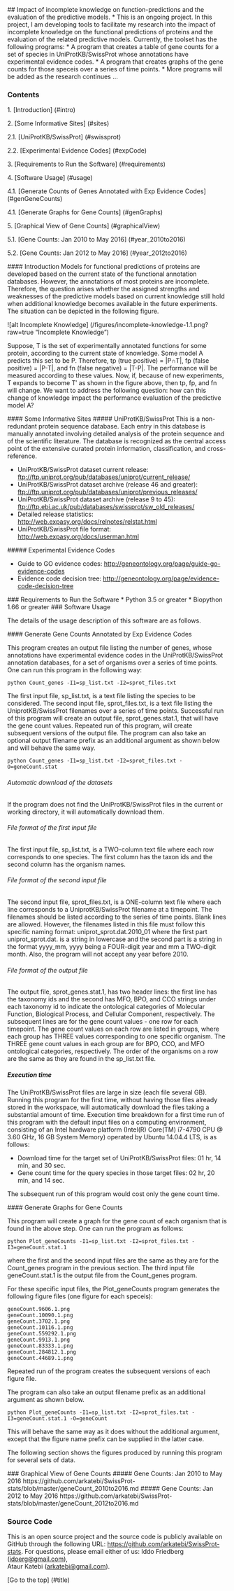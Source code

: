 <a name="title" />
## Impact of incomplete knowledge on function-predictions and the evaluation of the predictive models.
* This is an ongoing project. In this project, I am developing tools to 
  facilitate my research into the impact of incomplete knowledge on the 
  functional predictions of proteins and the evaluation of the related 
  predictive models. Currently, the toolset has the following programs:
* A program that creates a table of gene counts for a set of species in
  UniProtKB/SwissProt whose annotations have experimental evidence codes.
* A program that creates graphs of the gene counts for those speceis over
  a series of time points.
* More programs will be added as the research continues ...

### Contents
1\. [Introduction] (#intro)

2\. [Some Informative Sites] (#sites)

2.1\. [UniProtKB/SwissProt] (#swissprot)

2.2\. [Experimental Evidence Codes] (#expCode)

3\. [Requirements to Run the Software] (#requirements)

4\. [Software Usage] (#usage)

4.1\. [Generate Counts of Genes Annotated with Exp Evidence Codes] (#genGeneCounts)

4.1\. [Generate Graphs for Gene Counts] (#genGraphs)

5\. [Graphical View of Gene Counts] (#graphicalView)

5.1\. [Gene Counts: Jan 2010 to May 2016] (#year_2010to2016)

5.2\. [Gene Counts: Jan 2012 to May 2016] (#year_2012to2016)

<a name="intro">
#### Introduction
Models for functional predictions of proteins are developed based on the 
current state of the functional annotation databases. However, the 
annotations of most proteins are incomplete. Therefore, the question arises 
whether the assigned strengths and weaknesses of the predictive models based 
on current knowledge still hold when additional knowledge becomes available in 
the future experiments. The situation can be depicted in the following figure.

![alt Incomplete Knowledge] (/figures/incomplete-knowledge-1.1.png?raw=true “Incomplete Knowledge”)

Suppose, T is the set of experimentally annotated functions for some protein, 
according to the current state of knowledge. Some model A predicts this 
set to be P. Therefore, tp (true positive) = |P∩T|, fp (false positive) = 
|P-T|, and fn (false negative) = |T-P|. The performance will be measured 
according to these values. Now, if, because of new experiments, T expands to 
become T′ as shown in the figure above, then tp, fp, and fn will change. We 
want to address the following question: how can this change of knowledge 
impact the performance evaluation of the predictive model A?

<a name="sites" />
#### Some Informative Sites 

<a name="swissprot" />
##### UniProtKB/SwissProt
This is a non-redundant protein sequence database. Each entry in this database
is manually annotated involving detailed analysis of the protein sequence and
of the scientific literature. The database is recognized as the central access
point of the extensive curated protein information, classification, and
cross-reference.

* UniProtKB/SwissProt dataset current release:
  ftp://ftp.uniprot.org/pub/databases/uniprot/current_release/
* UniProtKB/SwissProt dataset archive (release 46 and greater):
  ftp://ftp.uniprot.org/pub/databases/uniprot/previous_releases/
* UniProtKB/SwissProt dataset archive (release 9 to 45):
  ftp://ftp.ebi.ac.uk/pub/databases/swissprot/sw_old_releases/
* Detailed release statistics:
  http://web.expasy.org/docs/relnotes/relstat.html
* UniProtKB/SwissProt file format:
  http://web.expasy.org/docs/userman.html

<a name="expCode" />
##### Experimental Evidence Codes 

* Guide to GO evidence codes: 
  http://geneontology.org/page/guide-go-evidence-codes
* Evidence code decision tree: 
  http://geneontology.org/page/evidence-code-decision-tree  

<a name="requirements" />
### Requirements to Run the Software 
* Python 3.5 or greater
* Biopython 1.66 or greater

<a name="usage" />
### Software Usage 

The details of the usage description of this software are as follows.

<a name="genGeneCounts" />
#### Generate Gene Counts Annotated by Exp Evidence Codes

This program creates an output file listing the number of genes, whose
annotations have experimental evidence codes in the UniProtKB/SwissProt
annotation databases, for a set of organisms over a series of time points.
One can run this program in the following way:

```
python Count_genes -I1=sp_list.txt -I2=sprot_files.txt
```

The first input file, sp_list.txt, is a text file listing the species
to be considered. The second input file, sprot_files.txt, is a text file
listing the UniprotKB/SwissProt filenames over a series of time
points. Successful run of this program will create an output file,
sprot_genes.stat.1, that will have the gene count values. Repeated run
of this program, will create subsequent versions of the output file.
The program can also take an optional output filename prefix as an
additional argument as shown below and will behave the same way.

```
python Count_genes -I1=sp_list.txt -I2=sprot_files.txt -O=geneCount.stat
```

###### Automatic download of the datasets
If the program does not find the UniProtKB/SwissProt files in the
current or working directory, it will automatically download them.

###### File format of the first input file
The first input file, sp_list.txt, is a TWO-column text file where
each row corresponds to one species. The first column has the taxon ids
and the second column has the organism names.

###### File format of the second input file
The second input file, sprot_files.txt, is a ONE-column text file where
each line corresponds to a UniprotKB/SwissProt filename at a timepoint.
The filenames should be listed according to the series of time points.
Blank lines are allowed. However, the filenames listed in this file must
follow this specific naming format: uniprot_sprot.dat.2010_01 where the
first part uniprot_sprot.dat. is a string in lowercase and the second
part is a string in the format yyyy_mm, yyyy being a FOUR-digit year and
mm a TWO-digit month. Also, the program will not accept any year before 2010.

###### File format of the output file
The output file, sprot_genes.stat.1, has two header lines: the first line
has the taxonomy ids and the second has MFO, BPO, and CCO strings under
each taxonomy id to indicate the ontological categories of Molecular
Function, Biological Process, and Cellular Component, respectively. The
subsequent lines are for the gene count values - one row for each timepoint.
The gene count values on each row are listed in groups, where each group
has THREE values corresponding to one specific organism. The THREE gene
count values in each group are for BPO, CCO, and MFO ontological categories,
respectively. The order of the organisms on a row are the same as they are
found in the sp_list.txt file.

##### Execution time
The UniProtKB/SwissProt files are large in size (each file several 
GB). Running this program for the first time, without having those files
already stored in the workspace, will automatically download the files 
taking a substantial amount of time. Execution time breakdown for a 
first time run of this program with the default input files on a 
computing environment, consisting of an Intel hardware platform 
(Intel(R) Core(TM) i7-4790 CPU @ 3.60 GHz, 16 GB System Memory) 
operated by Ubuntu 14.04.4 LTS, is as follows: 

* Download time for the target set of UniProtKB/SwissProt files: 
  01 hr, 14 min, and 30 sec.
* Gene count time for the query species in those target files:
  02 hr, 20 min, and 14 sec.

The subsequent run of this program would cost only the gene count time.

<a name="genGraphs" />
#### Generate Graphs for Gene Counts

This program will create a graph for the gene count of each organism 
that is found in the above step. One can run the program as follows:

```
python Plot_geneCounts -I1=sp_list.txt -I2=sprot_files.txt -I3=geneCount.stat.1
```

where the first and the second input files are the same as they are for 
the Count_genes program in the previous section. The third input file 
geneCount.stat.1 is the output file from the Count_genes program. 

For these specific input files, the Plot_geneCounts program generates the 
following figure files (one figure for each speceis):

```
geneCount.9606.1.png
geneCount.10090.1.png
geneCount.3702.1.png
geneCount.10116.1.png
geneCount.559292.1.png
geneCount.9913.1.png
geneCount.83333.1.png
geneCount.284812.1.png
geneCount.44689.1.png
```

Repeated run of the program creates the subsequent versions of each figure file. 

The program can also take an output filename prefix as an additional argument 
as shown below. 

```
python Plot_geneCounts -I1=sp_list.txt -I2=sprot_files.txt -I3=geneCount.stat.1 -O=geneCount
```

This will behave the same way as it does without the additional argument, 
except that the figure name prefix can be supplied in the latter case.

The following section shows the figures produced by running this program 
for several sets of data.

<a name="graphicalView" />
### Graphical View of Gene Counts 

<a name ="year_2010to2016" />
##### Gene Counts: Jan 2010 to May 2016 
https://github.com/arkatebi/SwissProt-stats/blob/master/geneCount_2010to2016.md

<a name ="year_2012to2016" />
##### Gene Counts: Jan 2012 to May 2016 
https://github.com/arkatebi/SwissProt-stats/blob/master/geneCount_2012to2016.md

### Source Code
This is an open source project and the source code is publicly available on 
GitHub through the following URL: https://github.com/arkatebi/SwissProt-stats.
For questions, please email either of us: Iddo Friedberg (idoerg@gmail.com),  
Ataur Katebi (arkatebi@gmail.com).

[Go to the top] (#title)
